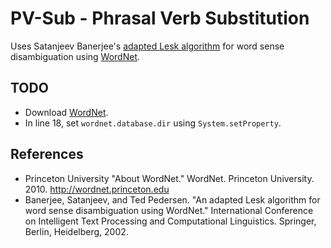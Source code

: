 PV-Sub - Phrasal Verb Substitution
==================================

Uses Satanjeev Banerjee's [adapted Lesk algorithm](http://www.d.umn.edu/~tpederse/Pubs/banerjee.pdf "\"Adapting the Lesk Algorithm for Word Sense Disambiguation to WordNet\"") for word sense disambiguation using [WordNet](https://wordnet.princeton.edu/ "WordNet®").

TODO
----
* Download [WordNet](https://wordnet.princeton.edu/wordnet/download/ "WordNet®").
* In line 18, set `wordnet.database.dir` using `System.setProperty`.

References
----------
* Princeton University "About WordNet." WordNet. Princeton University. 2010. http://wordnet.princeton.edu
* Banerjee, Satanjeev, and Ted Pedersen. "An adapted Lesk algorithm for word sense disambiguation using WordNet." International Conference on Intelligent Text Processing and Computational Linguistics. Springer, Berlin, Heidelberg, 2002.
